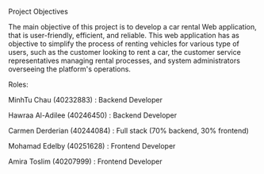 
Project Objectives

The main objective of this project is to develop a car rental Web application, that is user-friendly, efficient, and reliable. This web application has as objective to simplify the process of renting vehicles for various type of users, such as the customer looking to rent a car, the customer service representatives managing rental processes, and system administrators overseeing the platform's operations.

Roles:

MinhTu Chau (40232883) : Backend Developer 

Hawraa Al-Adilee (40246450) : Backend Developer

Carmen Derderian (40244084) : Full stack (70% backend, 30% frontend)

Mohamad Edelby (40251628) : Frontend Developer

Amira Toslim  (40207999) : Frontend Developer
